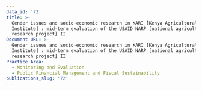 ```yaml
---
data_id: '72'
title: >-
  Gender issues and socio-economic research in KARI [Kenya Agricultural Research
  Institute] : mid-term evaluation of the USAID NARP [national agricultural
  research project] II
Document URL: >-
  Gender issues and socio-economic research in KARI [Kenya Agricultural Research
  Institute] : mid-term evaluation of the USAID NARP [national agricultural
  research project] II
Practice Area:
  - Monitoring and Evaluation
  - Public Financial Management and Fiscal Sustainability
publications_slug: '72'
---
```

